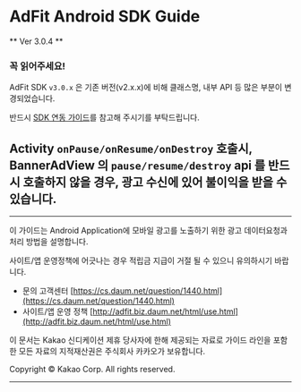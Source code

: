 # AdFit Android SDK Guide

** Ver 3.0.4 **


### 꼭 읽어주세요!

AdFit SDK `v3.0.x` 은 기존 버전(v2.x.x)에 비해 클래스명, 내부 API 등 많은 부분이 변경되었습니다.

반드시 [SDK 연동 가이드](https://github.com/adfit/adfit-android-sdk/wiki)를 참고해 주시기를 부탁드립니다.

## Activity `onPause/onResume/onDestroy` 호출시, BannerAdView 의 `pause/resume/destroy` api 를 반드시 호출하지 않을 경우, 광고 수신에 있어 불이익을 받을 수 있습니다.

---
이 가이드는 Android Application에 모바일 광고를 노출하기 위한 광고 데이터요청과 처리 방법을 설명합니다.

사이트/앱 운영정책에 어긋나는 경우 적립금 지급이 거절 될 수 있으니 유의하시기 바랍니다.

* 문의 고객센터 [https://cs.daum.net/question/1440.html](https://cs.daum.net/question/1440.html)
* 사이트/앱 운영 정책 [http://adfit.biz.daum.net/html/use.html](http://adfit.biz.daum.net/html/use.html)

이 문서는 Kakao 신디케이션 제휴 당사자에 한해 제공되는 자료로 가이드 라인을 포함한 모든 자료의 지적재산권은 주식회사 카카오가 보유합니다.

Copyright © Kakao Corp. All rights reserved.

---

